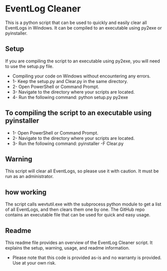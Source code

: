 # EventLog Cleaner

This is a python script that can be used to quickly and easily clear all EventLogs in Windows. It can be compiled to an executable using py2exe or pyinstaller.

## Setup

If you are compiling the script to an executable using py2exe, you will need to use the setup.py file.
*  Compiling your code on Windows without encountering any errors.
  * 1-  Keep the setup.py and Clear.py in the same directory.
  * 2-  Open PowerShell or Command Prompt.
  * 3- Navigate to the directory where your scripts are located.
  * 4-  Run the following command: python setup.py py2exe
  ## To compiling the script to an executable using pyinstaller
  * 1- Open PowerShell or Command Prompt.
  * 2- Navigate to the directory where your scripts are located.
  * 3- Run the following command: pyinstaller -F Clear.py
## Warning

This script will clear all EventLogs, so please use it with caution. It must be run as an administrator.
## how working 
The script calls wevtutil.exe with the subprocess python module to get a list of all EventLogs, and then clears them one by one.
The GitHub repo contains an executable file that can be used for quick and easy usage.

## Readme

This readme file provides an overview of the EventLog Cleaner script. It explains the setup, warning, usage, and readme information.
* Please note that this code is provided as-is and no warranty is provided. Use at your own risk.

